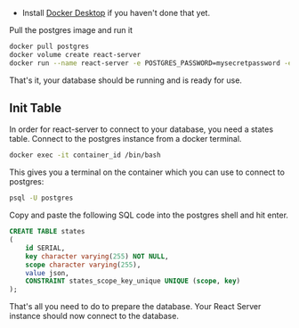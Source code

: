 - Install [Docker Desktop](https://www.docker.com/products/docker-desktop/) if you haven't done that yet.

Pull the postgres image and run it

```bash
docker pull postgres
docker volume create react-server
docker run --name react-server -e POSTGRES_PASSWORD=mysecretpassword -e POSTGRES_USER=postgres -p 5433:5432 -v react-server:/var/lib/postgresql/data -d postgres
```

That's it, your database should be running and is ready for use.

## Init Table

In order for react-server to connect to your database, you need a states table.
Connect to the postgres instance from a docker terminal.

```bash
docker exec -it container_id /bin/bash
```

This gives you a terminal on the container which you can use to connect to postgres:

```bash
psql -U postgres
```

Copy and paste the following SQL code into the postgres shell and hit enter.

```sql
CREATE TABLE states
(
    id SERIAL,
    key character varying(255) NOT NULL,
    scope character varying(255),
    value json,
    CONSTRAINT states_scope_key_unique UNIQUE (scope, key)
);
```

That's all you need to do to prepare the database. Your React Server instance should now connect to the database.
